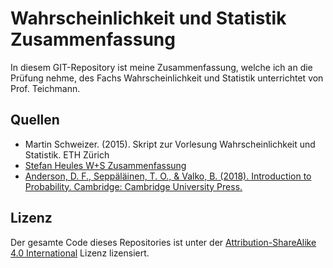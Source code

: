 # Wahrscheinlichkeit und Statistik Zusammenfassung

In diesem GIT-Repository ist meine Zusammenfassung, welche ich an die Prüfung nehme, des Fachs Wahrscheinlichkeit und Statistik unterrichtet von Prof. Teichmann.


## Quellen
- Martin Schweizer. (2015). Skript zur Vorlesung Wahrscheinlichkeit und Statistik. ETH Zürich
- [Stefan Heules W+S Zusammenfassung](http://summaries.stefanheule.com/en/)
- [Anderson, D. F., Seppäläinen, T. O., & Valko, B. (2018). Introduction to Probability. Cambridge: Cambridge University Press.](https://www.math.wisc.edu/asv/)

## Lizenz
Der gesamte Code dieses Repositories ist unter der [Attribution-ShareAlike 4.0 International](https://creativecommons.org/licenses/by-sa/4.0/) Lizenz lizensiert.

